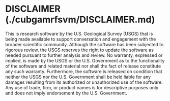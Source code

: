 # DISCLAIMER (./cubgamrfsvm/DISCLAIMER.md)

This is research software by the U.S. Geological Survey (USGS) that is being made available to support conversation and engagement with the broader scientific community. Although the software has been subjected to rigorous review, the USGS reserves the right to update the software as needed pursuant to further analysis and review. No warranty, expressed or implied, is made by the USGS or the U.S. Government as to the functionality of the software and related material nor shall the fact of release constitute any such warranty. Furthermore, the software is released on condition that neither the USGS nor the U.S. Government shall be held liable for any damages resulting from its authorized or unauthorized use of the software. Any use of trade, firm, or product names is for descriptive purposes only and does not imply endorsement by the U.S. Government.
